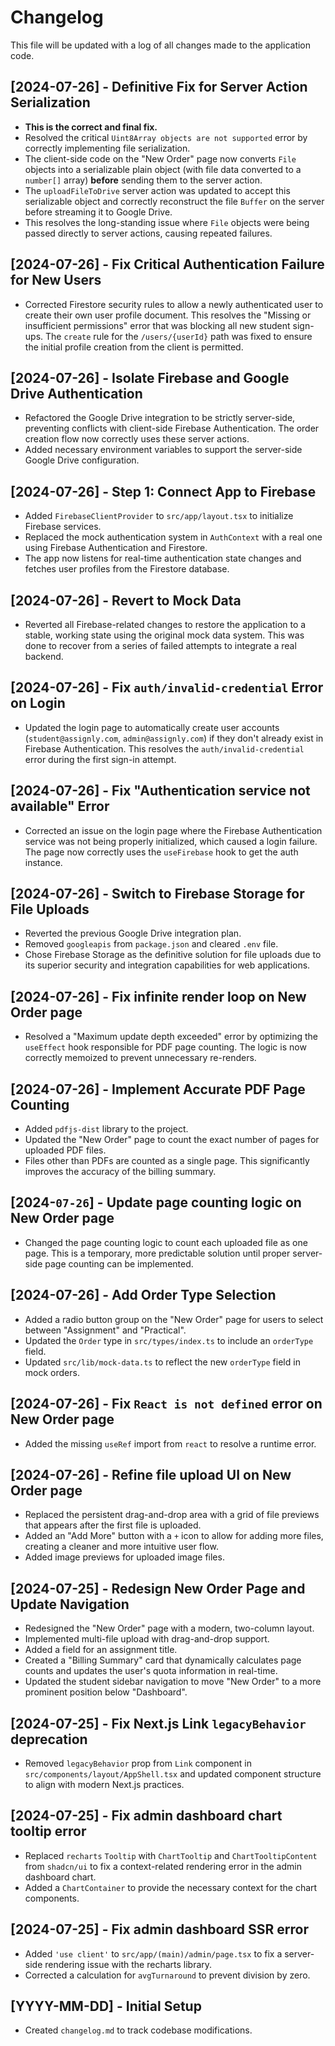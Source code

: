 # Changelog

This file will be updated with a log of all changes made to the application code.

## [2024-07-26] - Definitive Fix for Server Action Serialization
- **This is the correct and final fix.**
- Resolved the critical `Uint8Array objects are not supported` error by correctly implementing file serialization.
- The client-side code on the "New Order" page now converts `File` objects into a serializable plain object (with file data converted to a `number[]` array) **before** sending them to the server action.
- The `uploadFileToDrive` server action was updated to accept this serializable object and correctly reconstruct the file `Buffer` on the server before streaming it to Google Drive.
- This resolves the long-standing issue where `File` objects were being passed directly to server actions, causing repeated failures.

## [2024-07-26] - Fix Critical Authentication Failure for New Users
- Corrected Firestore security rules to allow a newly authenticated user to create their own user profile document. This resolves the "Missing or insufficient permissions" error that was blocking all new student sign-ups. The `create` rule for the `/users/{userId}` path was fixed to ensure the initial profile creation from the client is permitted.

## [2024-07-26] - Isolate Firebase and Google Drive Authentication
- Refactored the Google Drive integration to be strictly server-side, preventing conflicts with client-side Firebase Authentication. The order creation flow now correctly uses these server actions.
- Added necessary environment variables to support the server-side Google Drive configuration.

## [2024-07-26] - Step 1: Connect App to Firebase
- Added `FirebaseClientProvider` to `src/app/layout.tsx` to initialize Firebase services.
- Replaced the mock authentication system in `AuthContext` with a real one using Firebase Authentication and Firestore.
- The app now listens for real-time authentication state changes and fetches user profiles from the Firestore database.

## [2024-07-26] - Revert to Mock Data
- Reverted all Firebase-related changes to restore the application to a stable, working state using the original mock data system. This was done to recover from a series of failed attempts to integrate a real backend.

## [2024-07-26] - Fix `auth/invalid-credential` Error on Login
- Updated the login page to automatically create user accounts (`student@assignly.com`, `admin@assignly.com`) if they don't already exist in Firebase Authentication. This resolves the `auth/invalid-credential` error during the first sign-in attempt.

## [2024-07-26] - Fix "Authentication service not available" Error
- Corrected an issue on the login page where the Firebase Authentication service was not being properly initialized, which caused a login failure. The page now correctly uses the `useFirebase` hook to get the auth instance.

## [2024-07-26] - Switch to Firebase Storage for File Uploads
- Reverted the previous Google Drive integration plan.
- Removed `googleapis` from `package.json` and cleared `.env` file.
- Chose Firebase Storage as the definitive solution for file uploads due to its superior security and integration capabilities for web applications.

## [2024-07-26] - Fix infinite render loop on New Order page
- Resolved a "Maximum update depth exceeded" error by optimizing the `useEffect` hook responsible for PDF page counting. The logic is now correctly memoized to prevent unnecessary re-renders.

## [2024-07-26] - Implement Accurate PDF Page Counting
- Added `pdfjs-dist` library to the project.
- Updated the "New Order" page to count the exact number of pages for uploaded PDF files.
- Files other than PDFs are counted as a single page. This significantly improves the accuracy of the billing summary.

## [2024-`07-26`] - Update page counting logic on New Order page
- Changed the page counting logic to count each uploaded file as one page. This is a temporary, more predictable solution until proper server-side page counting can be implemented.

## [2024-07-26] - Add Order Type Selection
- Added a radio button group on the "New Order" page for users to select between "Assignment" and "Practical".
- Updated the `Order` type in `src/types/index.ts` to include an `orderType` field.
- Updated `src/lib/mock-data.ts` to reflect the new `orderType` field in mock orders.

## [2024-07-26] - Fix `React is not defined` error on New Order page
- Added the missing `useRef` import from `react` to resolve a runtime error.

## [2024-07-26] - Refine file upload UI on New Order page
- Replaced the persistent drag-and-drop area with a grid of file previews that appears after the first file is uploaded.
- Added an "Add More" button with a `+` icon to allow for adding more files, creating a cleaner and more intuitive user flow.
- Added image previews for uploaded image files.

## [2024-07-25] - Redesign New Order Page and Update Navigation
- Redesigned the "New Order" page with a modern, two-column layout.
- Implemented multi-file upload with drag-and-drop support.
- Added a field for an assignment title.
- Created a "Billing Summary" card that dynamically calculates page counts and updates the user's quota information in real-time.
- Updated the student sidebar navigation to move "New Order" to a more prominent position below "Dashboard".

## [2024-07-25] - Fix Next.js Link `legacyBehavior` deprecation
- Removed `legacyBehavior` prop from `Link` component in `src/components/layout/AppShell.tsx` and updated component structure to align with modern Next.js practices.

## [2024-07-25] - Fix admin dashboard chart tooltip error
- Replaced `recharts` `Tooltip` with `ChartTooltip` and `ChartTooltipContent` from `shadcn/ui` to fix a context-related rendering error in the admin dashboard chart.
- Added a `ChartContainer` to provide the necessary context for the chart components.

## [2024-07-25] - Fix admin dashboard SSR error
- Added `'use client'` to `src/app/(main)/admin/page.tsx` to fix a server-side rendering issue with the recharts library.
- Corrected a calculation for `avgTurnaround` to prevent division by zero.

## [YYYY-MM-DD] - Initial Setup
- Created `changelog.md` to track codebase modifications.
